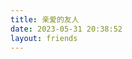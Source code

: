 ```yaml
---
title: 亲爱的友人
date: 2023-05-31 20:38:52
layout: friends
---
```

<div id="qexo-friends"></div>
<link rel="stylesheet" href="https://unpkg.com/qexo-friends/friends.css"/>
<script src="https://cdn.jsdelivr.net/npm/qexo-static@1.6.0/hexo/friends.js"></script>
<script>loadQexoFriends("qexo-friends", "https://www.wyxybzy.top")</script>
